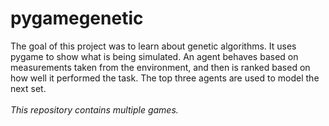# pygamegenetic
The goal of this project was to learn about genetic algorithms. It uses pygame to show what is being simulated. An agent behaves based on measurements taken from the environment, and then is ranked based on how well it performed the task. The top three agents are used to model the next set.
\
\
*This repository contains multiple games.*
